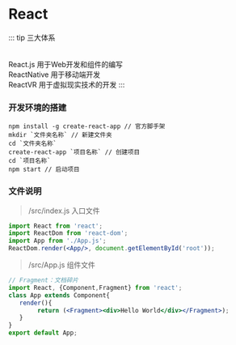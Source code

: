 # React
::: tip 三大体系
<div style="height:5px;"></div>

React.js 用于Web开发和组件的编写<br/>
ReactNative 用于移动端开发<br/>
ReactVR 用于虚拟现实技术的开发
:::
### 开发环境的搭建
```text
npm install -g create-react-app // 官方脚手架
mkdir `文件夹名称` // 新建文件夹
cd `文件夹名称`
create-react-app `项目名称` // 创建项目
cd `项目名称`
npm start // 启动项目
```
### 文件说明
> /src/index.js 入口文件
```jsx harmony
import React from 'react';
import ReactDom from 'react-dom';
import App from './App.js';
ReactDom.render(<App/>, document.getElementById('root'));
```
> /src/App.js 组件文件
```jsx harmony
// Fragment：文档碎片
import React, {Component,Fragment} from 'react';
class App extends Component{
   render(){
   	    return (<Fragment><div>Hello World</div></Fragment>);
   }
}
export default App;
```